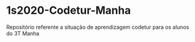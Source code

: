 # 1s2020-Codetur-Manha
Repositório referente a situação de aprendizagem codetur para os alunos do 3T Manha

